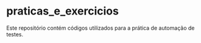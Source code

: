 # praticas_e_exercicios
Este repositório contém códigos utilizados para a prática de automação de testes.
